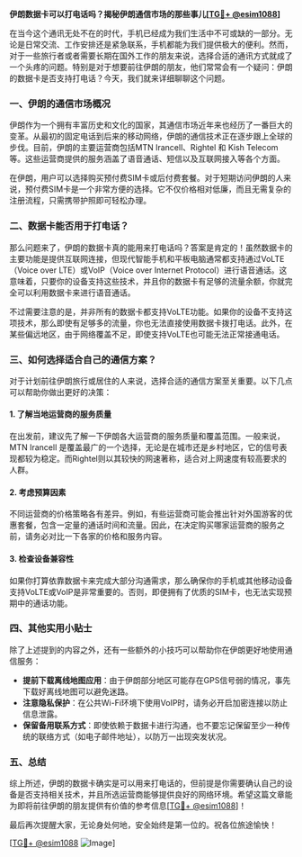 **伊朗数据卡可以打电话吗？揭秘伊朗通信市场的那些事儿[[TG💪+ @esim1088](https://t.me/s/esim1088)]**

在当今这个通讯无处不在的时代，手机已经成为我们生活中不可或缺的一部分。无论是日常交流、工作安排还是紧急联系，手机都能为我们提供极大的便利。然而，对于一些旅行者或者需要长期在国外工作的朋友来说，选择合适的通讯方式就成了一个头疼的问题。特别是对于想要前往伊朗的朋友，他们常常会有一个疑问：伊朗的数据卡是否支持打电话？今天，我们就来详细聊聊这个问题。

### 一、伊朗的通信市场概况

伊朗作为一个拥有丰富历史和文化的国家，其通信市场近年来也经历了一番巨大的变革。从最初的固定电话到后来的移动网络，伊朗的通信技术正在逐步跟上全球的步伐。目前，伊朗的主要运营商包括MTN Irancell、Rightel 和 Kish Telecom 等。这些运营商提供的服务涵盖了语音通话、短信以及互联网接入等各个方面。

在伊朗，用户可以选择购买预付费SIM卡或后付费套餐。对于短期访问伊朗的人来说，预付费SIM卡是一个非常方便的选择。它不仅价格相对低廉，而且无需复杂的注册流程，只需携带护照即可轻松办理。

### 二、数据卡能否用于打电话？

那么问题来了，伊朗的数据卡真的能用来打电话吗？答案是肯定的！虽然数据卡的主要功能是提供互联网连接，但现代智能手机和平板电脑通常都支持通过VoLTE（Voice over LTE）或VoIP（Voice over Internet Protocol）进行语音通话。这意味着，只要你的设备支持这些技术，并且你的数据卡有足够的流量余额，你就完全可以利用数据卡来进行语音通话。

不过需要注意的是，并非所有的数据卡都支持VoLTE功能。如果你的设备不支持这项技术，那么即使有足够多的流量，你也无法直接使用数据卡拨打电话。此外，在某些偏远地区，由于网络覆盖不足，即使支持VoLTE也可能无法正常接通电话。

### 三、如何选择适合自己的通信方案？

对于计划前往伊朗旅行或居住的人来说，选择合适的通信方案至关重要。以下几点可以帮助你做出更好的决策：

#### 1. **了解当地运营商的服务质量**
   在出发前，建议先了解一下伊朗各大运营商的服务质量和覆盖范围。一般来说，MTN Irancell 是覆盖最广的一个选择，无论是在城市还是乡村地区，它的信号表现都较为稳定。而Rightel则以其较快的网速著称，适合对上网速度有较高要求的人群。

#### 2. **考虑预算因素**
   不同运营商的价格策略各有差异。例如，有些运营商可能会推出针对外国游客的优惠套餐，包含一定量的通话时间和流量。因此，在决定购买哪家运营商的服务之前，请务必对比一下各家的价格和服务内容。

#### 3. **检查设备兼容性**
   如果你打算依靠数据卡来完成大部分沟通需求，那么确保你的手机或其他移动设备支持VoLTE或VoIP是非常重要的。否则，即便拥有了优质的SIM卡，也无法实现预期中的通话功能。

### 四、其他实用小贴士

除了上述提到的内容之外，还有一些额外的小技巧可以帮助你在伊朗更好地使用通信服务：

- **提前下载离线地图应用**：由于伊朗部分地区可能存在GPS信号弱的情况，事先下载好离线地图可以避免迷路。
- **注意隐私保护**：在公共Wi-Fi环境下使用VoIP时，请务必开启加密连接以防止信息泄露。
- **保留备用联系方式**：即使依赖于数据卡进行沟通，也不要忘记保留至少一种传统的联络方式（如电子邮件地址），以防万一出现突发状况。

### 五、总结

综上所述，伊朗的数据卡确实是可以用来打电话的，但前提是你需要确认自己的设备是否支持相关技术，并且所选运营商能够提供良好的网络环境。希望这篇文章能为即将前往伊朗的朋友提供有价值的参考信息[[TG💪+ @esim1088](https://t.me/s/esim1088)]！

最后再次提醒大家，无论身处何地，安全始终是第一位的。祝各位旅途愉快！

[[TG💪+ @esim1088](https://t.me/s/esim1088) ![Image](https://i.postimg.cc/4NQfJmqS/Snipaste-2025-05-13-00-14-12.png)]